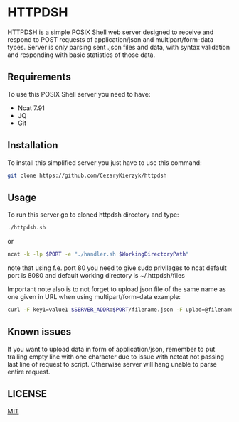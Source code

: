# HTTPDSH

HTTPDSH is a simple POSIX Shell web server designed to receive and respond to POST requests of application/json and multipart/form-data types. Server is only parsing sent .json files and data, with syntax validation and responding with basic statistics of those data.

## Requirements

To use this POSIX Shell server you need to have:

   - Ncat 7.91
   - JQ
   - Git

## Installation

To install this simplified server you just have to use this command:

```bash
git clone https://github.com/CezaryKierzyk/httpdsh
```

## Usage

To run this server go to cloned httpdsh directory and type:

```bash
./httpdsh.sh
```

or

```bash
ncat -k -lp $PORT -e "./handler.sh $WorkingDirectoryPath"
```

note that using f.e. port 80 you need to give sudo privilages to ncat default port is 8080 and default working directory is ~/.httpdsh/files

Important note also is to not forget to upload json file of the same name as one given in URL when using multipart/form-data
example:

```bash
curl -F key1=value1 $SERVER_ADDR:$PORT/filename.json -F uplad=@filename.json
```

## Known issues

If you want to upload data in form of application/json, remember to put trailing empty line with one character due to issue with netcat not passing last line of request to script. Otherwise server will hang unable to parse entire request.

## LICENSE

[MIT](https://choosealicense.com/licenses/mit/)
